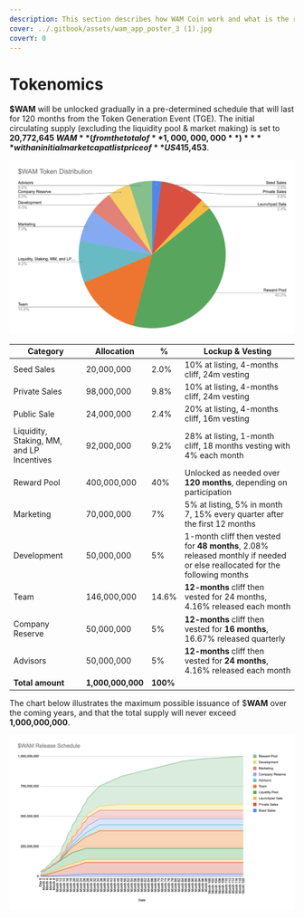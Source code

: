 ```yaml
---
description: This section describes how WAM Coin work and what is the release schedule.
cover: ../.gitbook/assets/wam_app_poster_3 (1).jpg
coverY: 0
---
```


# Tokenomics

**$WAM** will be unlocked gradually in a pre-determined schedule that will last for 120 months from the Token Generation Event (TGE). The initial circulating supply (excluding the liquidity pool & market making) is set to **20,772,645 $WAM** (from the total of **1,000,000,000**) **** with an initial market cap at list price of **US$415,453**.

![1,000,000,000 $WAM – Total Supply](<../.gitbook/assets/image (11).png>)

| Category                                  | Allocation        | %        | Lockup & Vesting                                                                                                           |
| ----------------------------------------- | ----------------- | -------- | -------------------------------------------------------------------------------------------------------------------------- |
| Seed Sales                                | 20,000,000        | 2.0%     | 10% at listing, 4-months cliff, 24m vesting                                                                                |
| Private Sales                             | 98,000,000        | 9.8%     | 10% at listing, 4-months cliff, 24m vesting                                                                                |
| Public Sale                               | 24,000,000        | 2.4%     | 20% at listing, 4-months cliff, 16m vesting                                                                                |
| Liquidity, Staking, MM, and LP Incentives | 92,000,000        | 9.2%     | 28% at listing, 1-month cliff, 18 months vesting with 4% each month                                                        |
| Reward Pool                               | 400,000,000       | 40%      | Unlocked as needed over **120 months**, depending on participation                                                         |
| Marketing                                 | 70,000,000        | 7%       | 5% at listing, 5% in month 7, 15% every quarter after the first 12 months                                                  |
| Development                               | 50,000,000        | 5%       | 1-month cliff then vested for **48 months**, 2.08% released monthly if needed or else reallocated for the following months |
| Team                                      | 146,000,000       | 14.6%    | **12-months** cliff then vested for 24 months, 4.16% released each month                                                   |
| Company Reserve                           | 50,000,000        | 5%       | **12-months** cliff then vested for **16 months**, 16.67% released quarterly                                               |
| Advisors                                  | 50,000,000        | 5%       | **12-months** cliff then vested for **24 months**, 4.16% released each month                                               |
| **Total amount**                          | **1,000,000,000** | **100%** |                                                                                                                            |



The chart below illustrates the maximum possible issuance of $**WAM** over the coming years, and that the total supply will never exceed **1,000,000,000**.

![$WAM Release Schedule](<../.gitbook/assets/image (12).png>)
